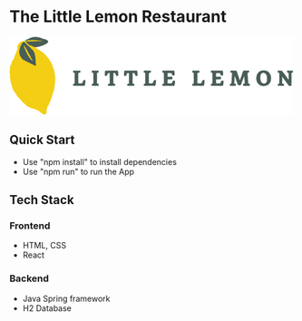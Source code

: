 # The Little Lemon Restaurant

![Alt text](/Client/src/components/site-layout/assets/logo.png?raw=true "Optional Title")

<description>

## Quick Start
- Use "npm install" to install dependencies
- Use "npm run" to run the App

## Tech Stack

### Frontend
- HTML, CSS
- React

### Backend
- Java Spring framework
- H2 Database
